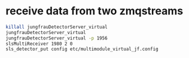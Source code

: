 # receive data from two zmqstreams
```bash
killall jungfrauDetectorServer_virtual
jungfrauDetectorServer_virtual 
jungfrauDetectorServer_virtual -p 1956
slsMultiReceiver 1980 2 0
sls_detector_put config etc/multimodule_virtual_jf.config
```
